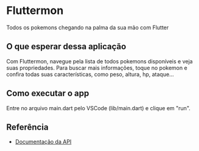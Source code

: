 
# Fluttermon

Todos os pokemons chegando na palma da sua mão com Flutter


## O que esperar dessa aplicação

Com Fluttermon, navegue pela lista de todos pokemons disponíveis e veja suas propriedades. 
Para buscar mais informações, toque no pokemon e confira todas suas características, como peso, altura, hp, ataque...


## Como executar o app
Entre no arquivo main.dart pelo VSCode (lib/main.dart) e clique em "run".


## Referência

 - [Documentação da API](https://pokeapi.co/docs/v2)
